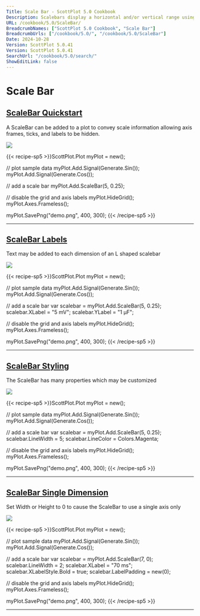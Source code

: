 ```yaml
---
Title: Scale Bar - ScottPlot 5.0 Cookbook
Description: Scalebars display a horizontal and/or vertical range using a line segment and may be used to convey axis scale as a minimal alternative to using axis frames, ticks, and tick labels.
URL: /cookbook/5.0/ScaleBar/
BreadcrumbNames: ["ScottPlot 5.0 Cookbook", "Scale Bar"]
BreadcrumbUrls: ["/cookbook/5.0/", "/cookbook/5.0/ScaleBar"]
Date: 2024-10-28
Version: ScottPlot 5.0.41
Version: ScottPlot 5.0.41
SearchUrl: "/cookbook/5.0/search/"
ShowEditLink: false
---
```


# Scale Bar


<h2><a href='/cookbook/5.0/ScaleBar/ScaleBarQuickstart'>ScaleBar Quickstart</a></h2>

A ScaleBar can be added to a plot to convey scale information allowing axis frames, ticks, and labels to be hidden.

[![](/cookbook/5.0/images/ScaleBarQuickstart.png?241027221943)](/cookbook/5.0/images/ScaleBarQuickstart.png?241027221943)

{{< recipe-sp5 >}}ScottPlot.Plot myPlot = new();

// plot sample data
myPlot.Add.Signal(Generate.Sin());
myPlot.Add.Signal(Generate.Cos());

// add a scale bar
myPlot.Add.ScaleBar(5, 0.25);

// disable the grid and axis labels
myPlot.HideGrid();
myPlot.Axes.Frameless();

myPlot.SavePng("demo.png", 400, 300);
{{< /recipe-sp5 >}}

<hr class='my-5 invisible'>


<h2><a href='/cookbook/5.0/ScaleBar/ScaleBarLabels'>ScaleBar Labels</a></h2>

Text may be added to each dimension of an L shaped scalebar

[![](/cookbook/5.0/images/ScaleBarLabels.png?241027221943)](/cookbook/5.0/images/ScaleBarLabels.png?241027221943)

{{< recipe-sp5 >}}ScottPlot.Plot myPlot = new();

// plot sample data
myPlot.Add.Signal(Generate.Sin());
myPlot.Add.Signal(Generate.Cos());

// add a scale bar
var scalebar = myPlot.Add.ScaleBar(5, 0.25);
scalebar.XLabel = "5 mV";
scalebar.YLabel = "1 µF";

// disable the grid and axis labels
myPlot.HideGrid();
myPlot.Axes.Frameless();

myPlot.SavePng("demo.png", 400, 300);
{{< /recipe-sp5 >}}

<hr class='my-5 invisible'>


<h2><a href='/cookbook/5.0/ScaleBar/ScaleBarStyling'>ScaleBar Styling</a></h2>

The ScaleBar has many properties which may be customized 

[![](/cookbook/5.0/images/ScaleBarStyling.png?241027221943)](/cookbook/5.0/images/ScaleBarStyling.png?241027221943)

{{< recipe-sp5 >}}ScottPlot.Plot myPlot = new();

// plot sample data
myPlot.Add.Signal(Generate.Sin());
myPlot.Add.Signal(Generate.Cos());

// add a scale bar
var scalebar = myPlot.Add.ScaleBar(5, 0.25);
scalebar.LineWidth = 5;
scalebar.LineColor = Colors.Magenta;

// disable the grid and axis labels
myPlot.HideGrid();
myPlot.Axes.Frameless();

myPlot.SavePng("demo.png", 400, 300);
{{< /recipe-sp5 >}}

<hr class='my-5 invisible'>


<h2><a href='/cookbook/5.0/ScaleBar/ScaleBarSingleDimension'>ScaleBar Single Dimension</a></h2>

Set Width or Height to 0 to cause the ScaleBar to use a single axis only

[![](/cookbook/5.0/images/ScaleBarSingleDimension.png?241027221943)](/cookbook/5.0/images/ScaleBarSingleDimension.png?241027221943)

{{< recipe-sp5 >}}ScottPlot.Plot myPlot = new();

// plot sample data
myPlot.Add.Signal(Generate.Sin());
myPlot.Add.Signal(Generate.Cos());

// add a scale bar
var scalebar = myPlot.Add.ScaleBar(7, 0);
scalebar.LineWidth = 2;
scalebar.XLabel = "70 ms";
scalebar.XLabelStyle.Bold = true;
scalebar.LabelPadding = new(0);

// disable the grid and axis labels
myPlot.HideGrid();
myPlot.Axes.Frameless();

myPlot.SavePng("demo.png", 400, 300);
{{< /recipe-sp5 >}}

<hr class='my-5 invisible'>

